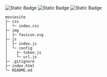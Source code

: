 ![Static Badge](https://img.shields.io/badge/HTML5-E34F26?style=for-the-badge&logo=HTML5&logoColor=white)
![Static Badge](https://img.shields.io/badge/CSS-1572B6?style=for-the-badge&logo=CSS3&logoColor=white)
![Static Badge](https://img.shields.io/badge/JavaScript-F7DF1E?style=for-the-badge&logo=javascript&logoColor=black)

```
moviesite
├─ css
│  └─ index.css
├─ img
│  ├─ favicon.svg
├─ js
│  ├─ index.js
│  └─ config
│    ├─ token.js
│    └─ url.js
├─ .gitignore
├─ index.html
└─ README.md
```
